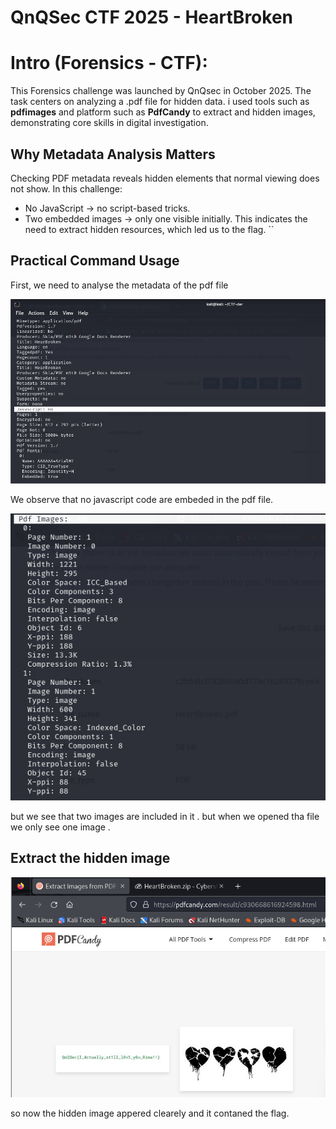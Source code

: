 # QnQSec CTF 2025 - HeartBroken

# Intro (Forensics - CTF):

This Forensics challenge was launched by QnQsec in October 2025. The task centers on analyzing a .pdf file for hidden data. i used tools such as **pdfimages** and platform such as **PdfCandy**  to extract and hidden images, demonstrating core skills in digital investigation.

## Why Metadata Analysis Matters
Checking PDF metadata reveals hidden elements that normal viewing does not show. In this challenge:
- No JavaScript → no script-based tricks.
- Two embedded images → only one visible initially.
This indicates the need to extract hidden resources, which led us to the flag.
``

## Practical Command Usage
First, we need to analyse the metadata of the pdf file

<p><align="center">
  <img src="./images/image1-1.png" alt="Layer 3" width="700">
</p>

We observe that no javascript code are embeded in the pdf file.

<p><align="center">
  <img src="./images/image2-2.png" alt="Layer 3" width="700">
</p>

but we see that two images are included in it . but when we opened tha file we only see one image .

## Extract the hidden image

<p><align="center">
  <img src="./images/image3-3.png" alt="Layer 3" width="700">
</p>

so now the hidden image appered clearely and it contaned the flag.

